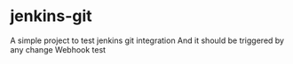 # jenkins-git

A simple project to test jenkins git integration
And it should be triggered by any change
Webhook test

